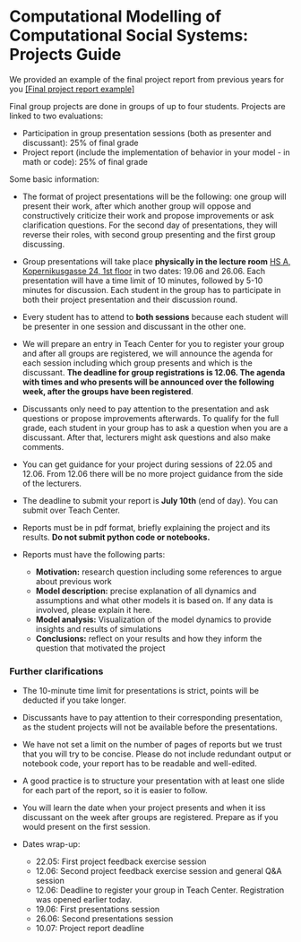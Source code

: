 # Computational Modelling of Computational Social Systems: Projects Guide

We provided an example of the final project report from previous years for you [[Final project report example]](https://pjercic.github.io/ComputationalModellingSocialSystems2024/ProjectGuide/final_project_report_example_modeling_css.pdf)

Final group projects are done in groups of up to four students. Projects are linked to two evaluations:

- Participation in group presentation sessions (both as presenter and discussant): 25% of final grade
- Project report (include the implementation of behavior in your model - in math or code): 25% of final grade

Some basic information:

- The format of project presentations will be the following: one group will present their work, after which another group will oppose and constructively criticize their work and propose improvements or ask clarification questions. For the second day of presentations, they will reverse their roles, with second group presenting and the first group discussing.

- Group presentations will take place **physically in the lecture room** [HS A, Kopernikusgasse 24, 1st floor](https://online.tugraz.at/tug_online/ris.ris?pOrgNr=37&pQuellGeogrBTypNr=5&pZielGeogrBTypNr=5&pZielGeogrBerNr=350001&pRaumNr=4010&pActionFlag=A&pShowEinzelraum=J) in two dates: 19.06 and 26.06. Each presentation will have a time limit of 10 minutes, followed by 5-10 minutes for discussion. Each student in the group has to participate in both their project presentation and their discussion round.

- Every student has to attend to **both sessions** because each student will be presenter in one session and discussant in the other one. 

- We will prepare an entry in Teach Center for you to register your group and after all groups are registered, we will announce the agenda for each session including which group presents and which is the discussant. **The deadline for group registrations is 12.06. The agenda with times and who presents will be announced over the following week, after the groups have been registered**.

- Discussants only need to pay attention to the presentation and ask questions or propose improvements afterwards. To qualify for the full grade, each student in your group has to ask a question when you are a discussant. After that, lecturers might ask questions and also make comments.

- You can get guidance for your project during sessions of 22.05 and 12.06. From 12.06 there will be no more project guidance from the side of the lecturers.

- The deadline to submit your report is **July 10th** (end of day). You can submit over Teach Center.

- Reports must be in pdf format, briefly explaining the project and its results. **Do not submit python code or notebooks.**

- Reports must have the following parts:
  - **Motivation:** research question including some references to argue about previous work
  - **Model description:** precise explanation of all dynamics and assumptions and what other models it is based on. If any data is involved, please explain it here.
  - **Model analysis:** Visualization of the model dynamics to provide insights and results of simulations
  - **Conclusions:** reflect on your results and how they inform the question that motivated the project


### Further clarifications

- The 10-minute time limit for presentations is strict, points will be deducted if you take longer.

- Discussants have to pay attention to their corresponding presentation, as the student projects will not be available before the presentations.

- We have not set a limit on the number of pages of reports but we trust that you will try to be concise. Please do not include redundant output or notebook code, your report has to be readable and well-edited.

- A good practice is to  structure your presentation with at least one slide for each part of the report, so it is easier to follow.

- You will learn the date when your project presents and when it iss discussant on the week after groups are registered. Prepare as if you would present on the first session.

- Dates wrap-up:
  - 22.05: First project feedback exercise session
  - 12.06: Second project feedback exercise session and general Q&A session
  - 12.06: Deadline to register your group in Teach Center. Registration was opened earlier today.
  - 19.06: First presentations session
  - 26.06: Second presentations session
  - 10.07: Project report deadline
  
